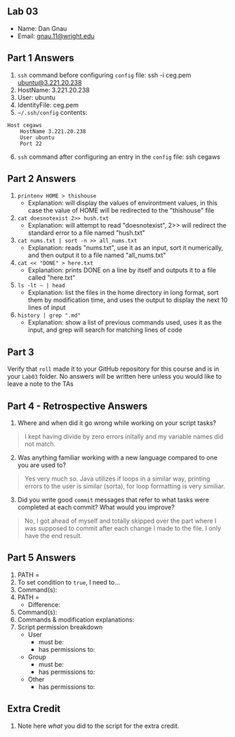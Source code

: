 ## Lab 03

- Name: Dan Gnau
- Email: gnau.11@wright.edu

## Part 1 Answers

1. `ssh` command before configuring `config` file: ssh -i ceg.pem ubuntu@3.221.20.238
2. HostName: 3.221.20.238
3. User: ubuntu
4. IdentityFile: ceg.pem
5. `~/.ssh/config` contents:

```
Host cegaws
    HostName 3.221.20.238
    User ubuntu
    Port 22

```

6. `ssh` command after configuring an entry in the `config` file: ssh cegaws

## Part 2 Answers

1. `printenv HOME > thishouse`
   - Explanation: will display the values of environtment values, in this case the value of HOME will be redirected to the "thishouse" file
2. `cat doesnotexist 2>> hush.txt`
   - Explanation: will attempt to read "doesnotexist", 2>> will redirect the standard error to a file named "hush.txt"
3. `cat nums.txt | sort -n >> all_nums.txt`
   - Explanation: reads "nums.txt", use it as an input, sort it numerically, and then output it to a file named "all_nums.txt"
4. `cat << "DONE" > here.txt`
   - Explanation: prints DONE on a line by itself and outputs it to a file called "here.txt"
5. `ls -lt ~ | head`
   - Explanation: list the files in the home directory in long format, sort them by modification time, and uses the output to display the next 10 lines of input
6. `history | grep ".md"`
   - Explanation: show a list of previous commands used, uses it as the input, and grep will search for matching lines of code

## Part 3

Verify that `roll` made it to your GitHub repository for this course and is in your `Lab03` folder.  No answers will be written here unless you would like to leave a note to the TAs

## Part 4 - Retrospective Answers

1. Where and when did it go wrong while working on your script tasks?
> I kept having divide by zero errors initally and my variable names did not match.
2. Was anything familiar working with a new language compared to one you are used to?
> Yes very much so. Java utilizes if loops in a similar way, printing errors to the user is similar (sorta), for loop formatting is very similiar.
3. Did you write good `commit` messages that refer to what tasks were completed at each commit?  What would you improve?
> No, I got ahead of myself and totally skipped over the part where I was supposed to commit after each change I made to the file. I only have the end result.

## Part 5 Answers

1. PATH =
2. To set condition to `true`, I need to...
3. Command(s):
4. PATH =
   - Difference:
5. Command(s):
6. Commands & modification explanations: 
7. Script permission breakdown
   - User
      - must be:
      - has permissions to:
   - Group
      - must be:
      - has permissions to:
   - Other
      - has permissions to:

## Extra Credit

1. Note here *what* you did to the script for the extra credit.
